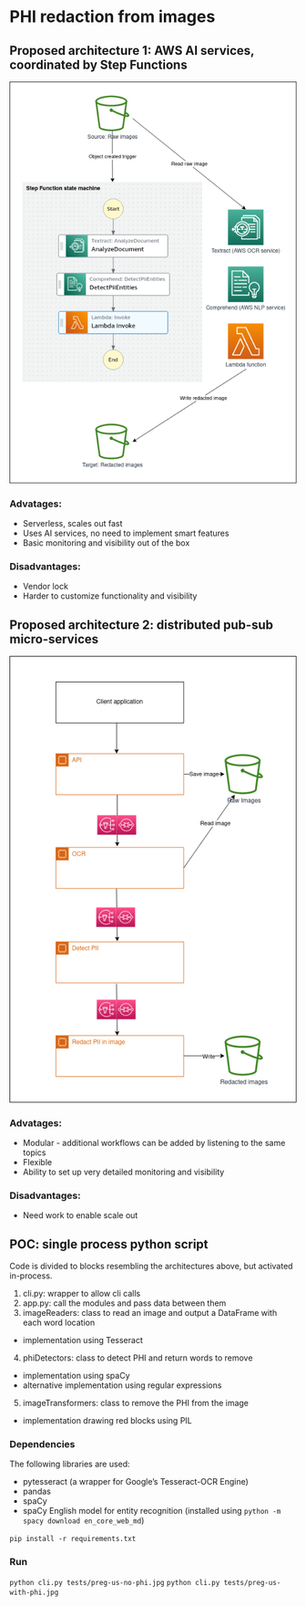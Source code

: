 # PHI redaction from images

## Proposed architecture 1: AWS AI services, coordinated by Step Functions

![AWS AI services, coordinated by Step Functions](diagram1.png)

### Advatages:

* Serverless, scales out fast
* Uses AI services, no need to implement smart features
* Basic monitoring and visibility out of the box

### Disadvantages:

* Vendor lock
* Harder to customize functionality and visibility

## Proposed architecture 2: distributed pub-sub micro-services

![AWS AI services, coordinated by Step Functions](diagram2.png)

### Advatages:

* Modular - additional workflows can be added by listening to the same topics
* Flexible
* Ability to set up very detailed monitoring and visibility

### Disadvantages:

* Need work to enable scale out


## POC: single process python script

Code is divided to blocks resembling the architectures above, but activated in-process.

1. cli.py: wrapper to allow cli calls
2. app.py: call the modules and pass data between them
3. imageReaders: class to read an image and output a DataFrame with each word location
 * implementation using Tesseract
4. phiDetectors: class to detect PHI and return words to remove
  * implementation using spaCy
  * alternative implementation using regular expressions
5. imageTransformers: class to remove the PHI from the image
  * implementation drawing red blocks using PIL

### Dependencies

The following libraries are used:

* pytesseract (a wrapper for Google’s Tesseract-OCR Engine)
* pandas
* spaCy 
* spaCy English model for entity recognition (installed using `python -m spacy download en_core_web_md`)

`pip install -r requirements.txt`


### Run

`python cli.py tests/preg-us-no-phi.jpg`
`python cli.py tests/preg-us-with-phi.jpg`
